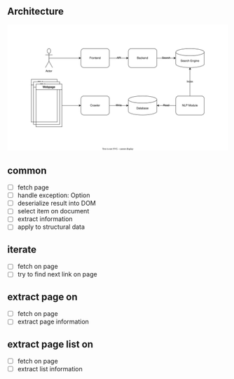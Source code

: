 ## Architecture
![architecture diagram](https://raw.githubusercontent.com/kayac-chang/it-ironman-renew/main/docs/architecture.svg)


## common

- [ ] fetch page
- [ ] handle exception: Option
- [ ] deserialize result into DOM
- [ ] select item on document
- [ ] extract information
- [ ] apply to structural data

## iterate

- [ ] fetch on page
- [ ] try to find next link on page

## extract page on

- [ ] fetch on page
- [ ] extract page information

## extract page list on

- [ ] fetch on page
- [ ] extract list information
